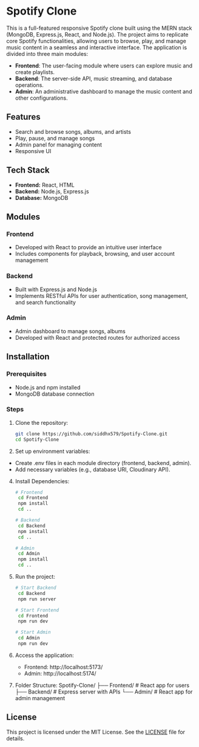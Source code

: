 # Spotify Clone

This is a full-featured responsive Spotify clone built using the MERN stack (MongoDB, Express.js, React, and Node.js). The project aims to replicate core Spotify functionalities, allowing users to browse, play, and manage music content in a seamless and interactive interface. The application is divided into three main modules:
- **Frontend**: The user-facing module where users can explore music and create playlists.
- **Backend**: The server-side API, music streaming, and database operations.
- **Admin**: An administrative dashboard to manage the music content and other configurations.

## Features
- Search and browse songs, albums, and artists
- Play, pause, and manage songs
- Admin panel for managing content
- Responsive UI

## Tech Stack
- **Frontend:** React, HTML
- **Backend:** Node.js, Express.js
- **Database:** MongoDB

## Modules

### Frontend
- Developed with React to provide an intuitive user interface
- Includes components for playback, browsing, and user account management

### Backend
- Built with Express.js and Node.js
- Implements RESTful APIs for user authentication, song management, and search functionality

### Admin
- Admin dashboard to manage songs, albums
- Developed with React and protected routes for authorized access

## Installation

### Prerequisites
- Node.js and npm installed
- MongoDB database connection

### Steps

1. Clone the repository:
   ```bash
   git clone https://github.com/siddhx579/Spotify-Clone.git
   cd Spotify-Clone

2. Set up environment variables:

  - Create .env files in each module directory (frontend, backend, admin).
  - Add necessary variables (e.g., database URI, Cloudinary API).

4. Install Dependencies:

   ```bash
   # Frontend
    cd Frontend
    npm install
    cd ..

   # Backend
    cd Backend
    npm install
    cd ..

   # Admin
    cd Admin
    npm install
    cd ..

6. Run the project:

   ```bash
   # Start Backend
    cd Backend
    npm run server

   # Start Frontend
    cd Frontend
    npm run dev

   # Start Admin
    cd Admin
    npm run dev

7. Access the application:
   - Frontend: http://localhost:5173/
   - Admin: http://localhost:5174/

8. Folder Structure:
   Spotify-Clone/
├── Frontend/        # React app for users
├── Backend/         # Express server with APIs
└── Admin/           # React app for admin management

## License

This project is licensed under the MIT License. See the [LICENSE](LICENSE) file for details.

